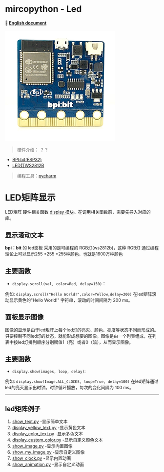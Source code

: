 # mircopython - Led
#### 📖 [English document](https://github.com/aJantes/rolling_text/blob/master/english_document.md)
![](rollingText_album/bit.gif)
> 硬件介绍：
？？
- [BPI:bit(ESP32)](https://github.com/aJantes/introduce-bpi-bit/blob/master/readme.md)   
- [LED灯WS2812B](https://github.com/BPI-STEAM/BPI-BIT/blob/master/doc/WS2812B.pdf)

> 编程工具：[pycharm](https://github.com/aJantes/use-pycharm/blob/master/readme.md)



# LED矩阵显示
LED矩阵 硬件相关函数 [display 模块](https://github.com/BPI-STEAM/MicroPython-Samples/blob/master/10.microbit/display.py)。在调用相关函数前，需要先导入对应的库。
    

## **显示滚动文本**
**bpi：bit** 的 led面板 采用的是可编程的 RGB灯(ws2812b)，这种 RGB灯 通过编程理论上可以显示255 *255 *255种颜色，也就是1600万种颜色
## 主要函数 

- `display.scroll(val, color=Red, delay=150)`：


例如: `display.scroll("Hello World!",color=Yellow,delay=200)` 在led矩阵滚动显示黄色的"Hello World!" 字符串，滚动的时间间隔为 200 ms。




## **面板显示图像**

图像的显示是由于led矩阵上每个led灯的亮灭、颜色、亮度等状态不同而形成的。只要控制不同led灯的状态，就能形成想要的图像。图像是由一个列表组成，在列表中按led灯排列顺序分别赋值1（亮）或者0（暗），从而显示图像。

## 主要函数
- `display.show(images, loop, delay)`:



例如: `display.show(Image.ALL_CLOCKS, loop=True, delay=100)`  在led矩阵通过led的亮灭显示出时钟。时钟循环播放，每次的变化间隔为 100 ms。


---

## **led矩阵例子**
1. [show_text.py](https://github.com/aJantes/rolling_text/blob/master/show_text.py)   -显示简单文本
2. [display_yellow_text.py](https://github.com/aJantes/rolling_text/blob/master/display_yellow_text.py)   -显示黄色文本
3. [display_color_text.py](https://github.com/aJantes/rolling_text/blob/master/display_color_text.py)  -显示多色文本
4. [display_custom_color.py](https://github.com/aJantes/rolling_text/blob/master/display_custom_color.py)  -显示自定义颜色文本
5. [show_image.py](https://github.com/aJantes/rolling_text/blob/master/show_image.py)  -显示内置图像
6. [show_my_image.py](https://github.com/aJantes/rolling_text/blob/master/show_my_image.py)  -显示自定义图像
7. [show_clock.py](https://github.com/aJantes/rolling_text/blob/master/show_clock.py)  -显示内置动画
8. [show_animation.py](https://github.com/aJantes/rolling_text/blob/master/show_animation.py)  -显示自定义动画

